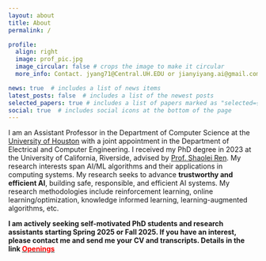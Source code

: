 ```yaml
---
layout: about
title: About
permalink: /

profile:
  align: right
  image: prof_pic.jpg
  image_circular: false # crops the image to make it circular
  more_info: Contact. jyang71@Central.UH.EDU or jianyiyang.ai@gmail.com

news: true  # includes a list of news items
latest_posts: false  # includes a list of the newest posts
selected_papers: true # includes a list of papers marked as "selected={true}"
social: true  # includes social icons at the bottom of the page
---
```


I am an Assistant Professor in the Department of Computer Science at the [University of Houston](https://www.uh.edu) with a joint appointment in the Department of Electrical and Computer Engineering.
I received my PhD degree in 2023 at the University of California, Riverside, advised by [Prof. Shaolei Ren](https://shaoleiren.github.io). 
My research interests span AI/ML algorithms and their applications in computing systems.  My research seeks to advance **trustworthy and efficient AI**, building safe, responsible, and efficient AI systems. My research methodologies include reinforcement learning, online learning/optimization, knowledge informed learning, learning-augmented algorithms, etc.


**I am actively seeking self-motivated PhD students and research assistants starting Spring 2025 or Fall 2025. If you have an interest, please contact me and send me your CV and transcripts. Details in the link [<span style="color: red;">Openings</span>](https://jyang-ai.github.io/group/)**





